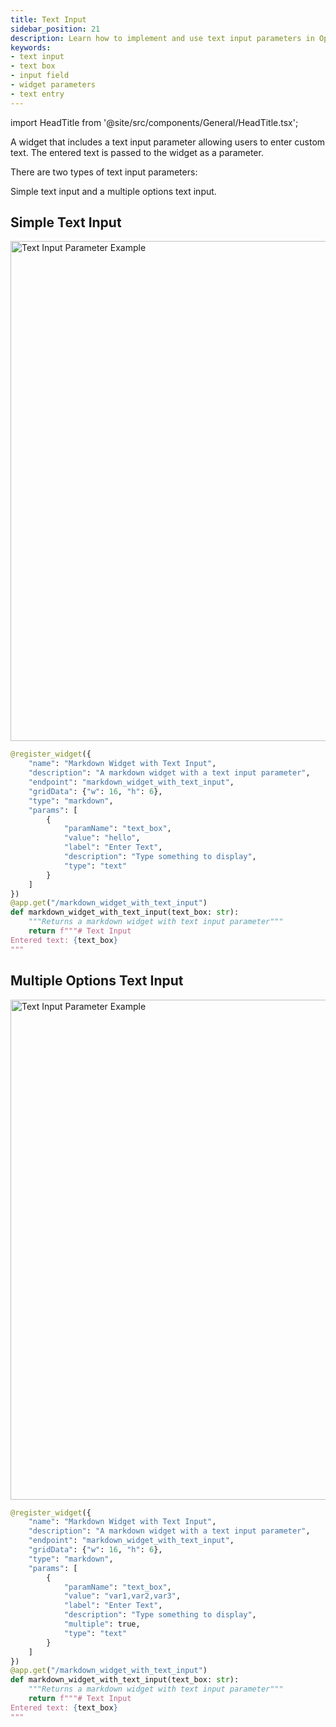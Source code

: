 ```yaml
---
title: Text Input
sidebar_position: 21
description: Learn how to implement and use text input parameters in OpenBB Workspace widgets, including configuration options and example usage
keywords:
- text input
- text box
- input field
- widget parameters
- text entry
---
```


import HeadTitle from '@site/src/components/General/HeadTitle.tsx';

<HeadTitle title="Text Input | OpenBB Workspace Docs" />

A widget that includes a text input parameter allowing users to enter custom text. The entered text is passed to the widget as a parameter.

There are two types of text input parameters:

Simple text input and a multiple options text input.

## Simple Text Input

<img className="pro-border-gradient" width="800" alt="Text Input Parameter Example" src="https://openbb-cms.directus.app/assets/b126ba58-ff29-4923-b124-1a0314ad4842.png" />

```python
@register_widget({
    "name": "Markdown Widget with Text Input",
    "description": "A markdown widget with a text input parameter",
    "endpoint": "markdown_widget_with_text_input",
    "gridData": {"w": 16, "h": 6},
    "type": "markdown",
    "params": [
        {
            "paramName": "text_box",
            "value": "hello",
            "label": "Enter Text",
            "description": "Type something to display",
            "type": "text"
        }
    ]
})
@app.get("/markdown_widget_with_text_input")
def markdown_widget_with_text_input(text_box: str):
    """Returns a markdown widget with text input parameter"""
    return f"""# Text Input
Entered text: {text_box}
""" 
```

## Multiple Options Text Input

<img className="pro-border-gradient" width="800" alt="Text Input Parameter Example" src="https://openbb-assets.s3.us-east-1.amazonaws.com/docs/pro/text-input-with-dd.png" />


```python
@register_widget({
    "name": "Markdown Widget with Text Input",
    "description": "A markdown widget with a text input parameter",
    "endpoint": "markdown_widget_with_text_input",
    "gridData": {"w": 16, "h": 6},
    "type": "markdown",
    "params": [
        {
            "paramName": "text_box",
            "value": "var1,var2,var3",
            "label": "Enter Text",
            "description": "Type something to display",
            "multiple": true,
            "type": "text"
        }
    ]
})
@app.get("/markdown_widget_with_text_input")
def markdown_widget_with_text_input(text_box: str):
    """Returns a markdown widget with text input parameter"""
    return f"""# Text Input
Entered text: {text_box}
""" 
```
